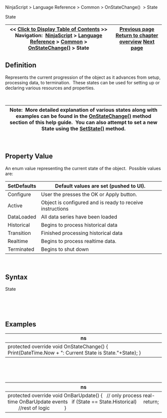 ﻿


NinjaScript \> Language Reference \> Common \> OnStateChange()  \> State






















State







| \<\< [Click to Display Table of Contents](state.md) \>\> **Navigation:**     [NinjaScript](ninjascript.md) \> [Language Reference](language_reference_wip.md) \> [Common](common.md) \> [OnStateChange()](onstatechange.md) \> State | [Previous page](setstate.md) [Return to chapter overview](onstatechange.md) [Next page](sessioniterator.md) |
| --- | --- |











## Definition


Represents the current progression of the object as it advances from setup, processing data, to termination.  These states can be used for setting up or declaring various resources and properties. 


 




| Note:  More detailed explanation of various states along with examples can be found in the [OnStateChange()](onstatechange.md) method section of this help guide.  You can also attempt to set a new State using the [SetState()](setstate.md) method. |
| --- |



 


## 


## Property Value


An enum value representing the current state of the object.  Possible values are:




| SetDefaults | Default values are set (pushed to UI). |
| --- | --- |
| Configure | User the presses the OK or Apply button. |
| Active | Object is configured and is ready to receive instructions |
| DataLoaded | All data series have been loaded |
| Historical | Begins to process historical data |
| Transition | Finished processing historical data |
| Realtime | Begins to process realtime data. |
| Terminated | Begins to shut down |



 


## Syntax


State


 


 


## 


## Examples




| ns |
| --- |
| protected override void OnStateChange() {             Print(DateTime.Now \+ ": Current State is State."\+State); } |



 


 




| ns |
| --- |
| protected override void OnBarUpdate() {    // only process real\-time OnBarUpdate events    if (State \=\= State.Historical)      return;           //rest of logic            } |



 








